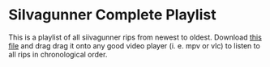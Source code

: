 # SiIvagunner Complete Playlist

This is a playlist of all siivagunner rips from newest to oldest.
Download [this file](https://raw.githubusercontent.com/github-username/project/master/siivagunner_full.m3u) and drag drag it onto any good video player (i. e. mpv or vlc) to listen to all rips in chronological order.
